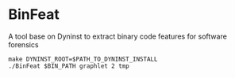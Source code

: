 # BinFeat
A tool base on Dyninst to extract binary code features for software forensics

```
make DYNINST_ROOT=$PATH_TO_DYNINST_INSTALL
./BinFeat $BIN_PATH graphlet 2 tmp
```
